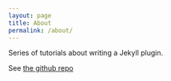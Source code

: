 ```yaml
---
layout: page
title: About
permalink: /about/
---
```


Series of tutorials about writing a Jekyll plugin.

See [the github repo](https://github.com/osfameron/jekyll-plugins-tutorial)
